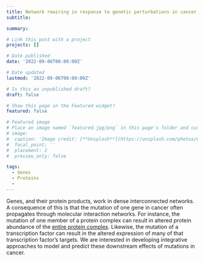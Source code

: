 ```yaml
---
title: Network rewiring in response to genetic perturbations in cancer
subtitle: 

summary: 

# Link this post with a project
projects: []

# Date published
date: '2022-09-06T00:00:00Z'

# Date updated
lastmod: '2022-09-06T00:00:00Z'

# Is this an unpublished draft?
draft: false

# Show this page in the Featured widget?
featured: false

# Featured image
# Place an image named `featured.jpg/png` in this page's folder and customize its options here.
# image:
#  caption: 'Image credit: [**Unsplash**](https://unsplash.com/photos/CpkOjOcXdUY)'
#  focal_point: ''
#  placement: 2
#  preview_only: false

tags:
  - Genes
  - Proteins
  - 
---
```


Genes, and their protein products, work in dense interconnected networks. A consequence of this is that the mutation of one gene in cancer often propagates through molecular interaction networks. For instance, the mutation of one member of a protein complex can result in altered protein abundance of the [entire protein complex](https://www.cell.com/cell-systems/fulltext/S2405-4712(17)30399-X?_returnURL=https%3A%2F%2Flinkinghub.elsevier.com%2Fretrieve%2Fpii%2FS240547121730399X%3Fshowall%3Dtrue). Likewise, the mutation of a transcription factor can result in the altered expression of many of that transcription factor’s targets. We are interested in developing integrative approaches to model and predict these downstream effects of mutations in cancer.
